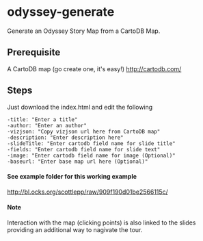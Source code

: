 # odyssey-generate
Generate an Odyssey Story Map from a CartoDB Map.

## Prerequisite
A CartoDB map (go create one, it's easy!)  http://cartodb.com/

## Steps
Just download the index.html and edit the following

``` 
-title: "Enter a title"
-author: "Enter an author"
-vizjson: "Copy vizjson url here from CartoDB map"
-description: "Enter description here"
-slideTitle: "Enter cartodb field name for slide title"
-fields: "Enter cartodb field name for slide text"
-image: "Enter cartodb field name for image (Optional)"
-baseurl: "Enter base map url here (Optional)"
``` 

#### See example folder for this working example
http://bl.ocks.org/scottlepp/raw/909f190d01be2566115c/

#### Note
Interaction with the map (clicking points) is also linked to the slides providing an additional way to nagivate the tour.

